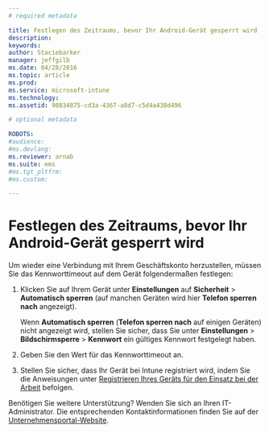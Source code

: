 ```yaml
---
# required metadata

title: Festlegen des Zeitraums, bevor Ihr Android-Gerät gesperrt wird | Microsoft Intune
description:
keywords:
author: Staciebarker
manager: jeffgilb
ms.date: 04/28/2016
ms.topic: article
ms.prod:
ms.service: microsoft-intune
ms.technology:
ms.assetid: 98034875-cd3a-4367-a8d7-c5d4a438d496

# optional metadata

ROBOTS:
#audience:
#ms.devlang:
ms.reviewer: arnab
ms.suite: ems
#ms.tgt_pltfrm:
#ms.custom:

---
```


# Festlegen des Zeitraums, bevor Ihr Android-Gerät gesperrt wird
Um wieder eine Verbindung mit Ihrem Geschäftskonto herzustellen, müssen Sie das Kennworttimeout auf dem Gerät folgendermaßen festlegen:

1.  Klicken Sie auf Ihrem Gerät unter **Einstellungen** auf **Sicherheit** &gt; **Automatisch sperren** (auf manchen Geräten wird hier **Telefon sperren nach** angezeigt).

    Wenn **Automatisch sperren** (**Telefon sperren nach** auf einigen Geräten) nicht angezeigt wird, stellen Sie sicher, dass Sie unter **Einstellungen** &gt; **Bildschirmsperre** &gt; **Kennwort** ein gültiges Kennwort festgelegt haben.

2.  Geben Sie den Wert für das Kennworttimeout an.

3.  Stellen Sie sicher, dass Ihr Gerät bei Intune registriert wird, indem Sie die Anweisungen unter [Registrieren Ihres Geräts für den Einsatz bei der Arbeit](http://go.microsoft.com/fwlink/?LinkId=519071) befolgen.

Benötigen Sie weitere Unterstützung? Wenden Sie sich an Ihren IT-Administrator. Die entsprechenden Kontaktinformationen finden Sie auf der [Unternehmensportal-Website](http://portal.manage.microsoft.com).

<!--HONumber=Jun16_HO2-->


